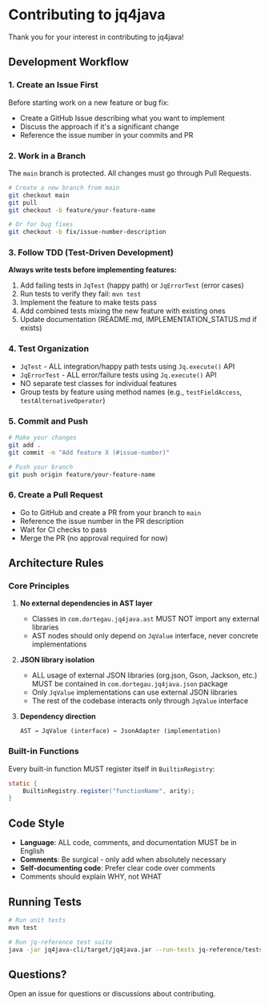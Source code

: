 # Contributing to jq4java

Thank you for your interest in contributing to jq4java!

## Development Workflow

### 1. Create an Issue First

Before starting work on a new feature or bug fix:
- Create a GitHub Issue describing what you want to implement
- Discuss the approach if it's a significant change
- Reference the issue number in your commits and PR

### 2. Work in a Branch

The `main` branch is protected. All changes must go through Pull Requests.

```bash
# Create a new branch from main
git checkout main
git pull
git checkout -b feature/your-feature-name

# Or for bug fixes
git checkout -b fix/issue-number-description
```

### 3. Follow TDD (Test-Driven Development)

**Always write tests before implementing features:**

1. Add failing tests in `JqTest` (happy path) or `JqErrorTest` (error cases)
2. Run tests to verify they fail: `mvn test`
3. Implement the feature to make tests pass
4. Add combined tests mixing the new feature with existing ones
5. Update documentation (README.md, IMPLEMENTATION_STATUS.md if exists)

### 4. Test Organization

- `JqTest` - ALL integration/happy path tests using `Jq.execute()` API
- `JqErrorTest` - ALL error/failure tests using `Jq.execute()` API
- NO separate test classes for individual features
- Group tests by feature using method names (e.g., `testFieldAccess`, `testAlternativeOperator`)

### 5. Commit and Push

```bash
# Make your changes
git add .
git commit -m "Add feature X (#issue-number)"

# Push your branch
git push origin feature/your-feature-name
```

### 6. Create a Pull Request

- Go to GitHub and create a PR from your branch to `main`
- Reference the issue number in the PR description
- Wait for CI checks to pass
- Merge the PR (no approval required for now)

## Architecture Rules

### Core Principles

1. **No external dependencies in AST layer**
   - Classes in `com.dortegau.jq4java.ast` MUST NOT import any external libraries
   - AST nodes should only depend on `JqValue` interface, never concrete implementations

2. **JSON library isolation**
   - ALL usage of external JSON libraries (org.json, Gson, Jackson, etc.) MUST be contained in `com.dortegau.jq4java.json` package
   - Only `JqValue` implementations can use external JSON libraries
   - The rest of the codebase interacts only through `JqValue` interface

3. **Dependency direction**
   ```
   AST → JqValue (interface) ← JsonAdapter (implementation)
   ```

### Built-in Functions

Every built-in function MUST register itself in `BuiltinRegistry`:

```java
static {
    BuiltinRegistry.register("functionName", arity);
}
```

## Code Style

- **Language**: ALL code, comments, and documentation MUST be in English
- **Comments**: Be surgical - only add when absolutely necessary
- **Self-documenting code**: Prefer clear code over comments
- Comments should explain WHY, not WHAT

## Running Tests

```bash
# Run unit tests
mvn test

# Run jq-reference test suite
java -jar jq4java-cli/target/jq4java.jar --run-tests jq-reference/tests/jq.test
```

## Questions?

Open an issue for questions or discussions about contributing.
